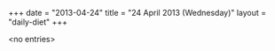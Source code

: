+++
date = "2013-04-24"
title = "24 April 2013 (Wednesday)"
layout = "daily-diet"
+++


\<no entries\>
